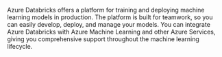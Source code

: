 Azure Databricks offers a platform for training and deploying machine learning models in production. The platform is built for teamwork, so you can easily develop, deploy, and manage your models. You can integrate Azure Databricks with Azure Machine Learning and other Azure Services, giving you comprehensive support throughout the machine learning lifecycle.


